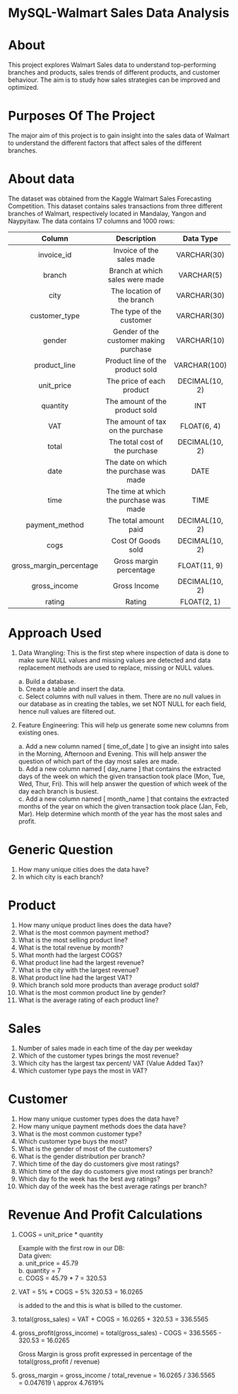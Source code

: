# MySQL-Walmart Sales Data Analysis

# About
This project explores Walmart Sales data to understand top-performing branches and products, sales trends of different products, and customer behaviour. The aim is to study how sales strategies can be improved and optimized.

# Purposes Of The Project
The major aim of this project is to gain insight into the sales data of Walmart to understand the different factors that affect sales of the different branches.

# About data
The dataset was obtained from the Kaggle Walmart Sales Forecasting Competition. This dataset contains sales transactions from three different branches of Walmart, respectively located in Mandalay, Yangon and Naypyitaw. The data contains 17 columns and 1000 rows:



|Column|Description|Data Type|
|:----:|:---------:|:-------:|
|invoice_id|Invoice of the sales made|VARCHAR(30)|
|branch|Branch at which sales were made|VARCHAR(5)|
|city|The location of the branch|VARCHAR(30)|
|customer_type|The type of the customer|VARCHAR(30)|
|gender|Gender of the customer making purchase|VARCHAR(10)|
|product_line|Product line of the product sold|VARCHAR(100)|
|unit_price|The price of each product|DECIMAL(10, 2)|
|quantity|The amount of the product sold|INT|
|VAT|The amount of tax on the purchase|FLOAT(6, 4)|
|total|The total cost of the purchase|DECIMAL(10, 2)|
|date|The date on which the purchase was made|DATE|
|time|The time at which the purchase was made|TIME|
|payment_method|The total amount paid|DECIMAL(10, 2)|
|cogs|Cost Of Goods sold|DECIMAL(10, 2)|
|gross_margin_percentage|Gross margin percentage|FLOAT(11, 9)|
|gross_income|Gross Income|DECIMAL(10, 2)|
|rating|Rating|FLOAT(2, 1)|


# Approach Used

1. Data Wrangling: This is the first step where inspection of data is done to make sure NULL values and missing values are detected and data replacement methods are used to replace, 
   missing or NULL values.
   
   a. Build a database. <br>
   b. Create a table and insert the data. <br>
   c. Select columns with null values in them. There are no null values in our database as in creating the tables, we set NOT NULL for each 
   field, hence null values are filtered out. <br>
   
2. Feature Engineering: This will help us generate some new columns from existing ones.
   
   a. Add a new column named [ time_of_date ] to give an insight into sales in the Morning, Afternoon and Evening. This will help answer 
   the question of which part of the day most sales are made. <br>
   b. Add a new column named [ day_name ] that contains the extracted days of the week on which the given transaction took place (Mon, 
   Tue, Wed, Thur, Fri). This will help answer the question of which week of the day each branch is busiest. <br>
   c. Add a new column named [ month_name ] that contains the extracted months of the year on which the given transaction took place 
   (Jan, Feb, Mar). Help determine which month of the year has the most sales and profit. <br>


# Generic Question

1. How many unique cities does the data have?
2. In which city is each branch?
   
# Product

1. How many unique product lines does the data have?
2. What is the most common payment method?
3. What is the most selling product line?
4. What is the total revenue by month?
5. What month had the largest COGS?
6. What product line had the largest revenue?
7. What is the city with the largest revenue?
8. What product line had the largest VAT?
9. Which branch sold more products than average product sold?
10. What is the most common product line by gender?
11. What is the average rating of each product line?

    
# Sales

1. Number of sales made in each time of the day per weekday
2. Which of the customer types brings the most revenue?
3. Which city has the largest tax percent/ VAT (Value Added Tax)?
4. Which customer type pays the most in VAT?

   
# Customer

1. How many unique customer types does the data have?
2. How many unique payment methods does the data have?
3. What is the most common customer type?
4. Which customer type buys the most?
5. What is the gender of most of the customers?
6. What is the gender distribution per branch?
7. Which time of the day do customers give most ratings?
8. Which time of the day do customers give most ratings per branch?
9. Which day fo the week has the best avg ratings?
10. Which day of the week has the best average ratings per branch?

    
# Revenue And Profit Calculations

1. COGS = unit_price * quantity

   Example with the first row in our DB:<br>
   Data given:<br>
   a. unit_price = 45.79 <br>
   b. quantity = 7 <br>
   c. COGS = 45.79 * 7 = 320.53 <br>

2. VAT = 5% * COGS = 5% 320.53 = 16.0265 

   is added to the and this is what is billed to the customer.

3. total(gross_sales) = VAT + COGS = 16.0265 + 320.53 = 336.5565 

4. gross_profit(gross_income) = total(gross_sales) - COGS = 336.5565 - 320.53 = 16.0265

   Gross Margin is gross profit expressed in percentage of the total(gross_profit / revenue)

5. gross_margin = gross_income / total_revenue = 16.0265 / 336.5565  
                                               = 0.047619 
                                               \\ approx 4.7619%



